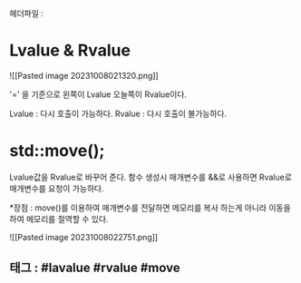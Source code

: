 헤더파일 : 
# Lvalue & Rvalue
![[Pasted image 20231008021320.png]]

'=' 을 기준으로 왼쪽이 Lvalue 오늘쪽이 Rvalue이다.

Lvalue : 다시 호출이 가능하다.
Rvalue : 다시 호출이 불가능하다.

# std::move();
Lvalue값을 Rvalue로 바꾸어 준다.
함수 생성시 매개변수를 &&로 사용하면 Rvalue로 매개변수를 요청이 가능하다.

*장점 : move()를 이용하여 매개변수를 전달하면 메모리를 복사 하는게 아니라 이동을 하여 메모리를 절역할 수 있다.

![[Pasted image 20231008022751.png]]


## 태그 : #lavalue #rvalue #move